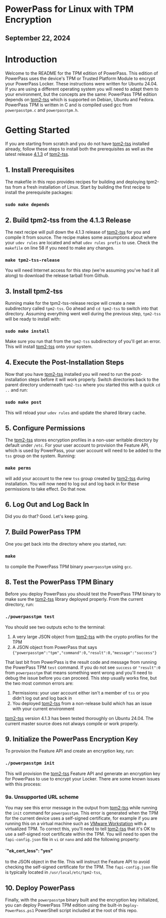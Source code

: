 # PowerPass for Linux with TPM Encryption
## __September 22, 2024__
# Introduction
Welcome to the README for the TPM edition of PowerPass.
This edition of PowerPass uses the device's TPM or Trusted Platform Module to encrypt your PowerPass Locker.
These instructions were written for Ubuntu 24.04.
If you are using a different operating system you will need to adapt them to your environment, but the concepts are the same: PowerPass TPM edition depends on [tpm2-tss](https://github.com/tpm2-software/tpm2-tss) which is supported on Debian, Ubuntu and Fedora. PowerPass TPM is written in C and is compiled used gcc from `powerpasstpm.c` and `powerpasstpm.h`.
# Getting Started
If you are starting from scratch and you do not have [tpm2-tss](https://github.com/tpm2-software/tpm2-tss) installed already, follow these steps to install both the prerequisites as well as the latest release [4.1.3](https://github.com/tpm2-software/tpm2-tss/releases/tag/4.1.3) of [tpm2-tss](https://github.com/tpm2-software/tpm2-tss).
## 1. Install Prerequisites
The makefile in this repo provides recipes for building and deploying tpm2-tss from a fresh installation of Linux.
Start by building the first recipe to install the prerequisite packages:
### `sudo make depends`
## 2. Build tpm2-tss from the 4.1.3 Release
The next recipe will pull down the 4.1.3 release of [tpm2-tss](https://github.com/tpm2-software/tpm2-tss) for you and compile it from source.
The recipe makes some assumptions about where your `udev rules` are located and what `udev rules prefix` to use.
Check the `makefile` on line 58 if you need to make any changes.
### `make tpm2-tss-release`
You will need Internet access for this step (we're assuming you've had it all along) to download the release tarball from Github.
## 3. Install tpm2-tss
Running make for the tpm2-tss-release recipe will create a new subdirectory called `tpm2-tss`.
Go ahead and `cd tpm2-tss` to switch into that directory.
Assuming everything went well during the previous step, `tpm2-tss` will be ready to install with:
### `sudo make install`
Make sure you run that from the `tpm2-tss` subdirectory of you'll get an error.
This will install [tpm2-tss](https://github.com/tpm2-software/tpm2-tss) onto your system.
## 4. Execute the Post-Installation Steps
Now that you have [tpm2-tss](https://github.com/tpm2-software/tpm2-tss) installed you will need to run the post-installation steps before it will work properly.
Switch directories back to the parent directory underneath `tpm2-tss` where you started this with a quick `cd ..` and run:
### `sudo make post`
This will reload your `udev rules` and update the shared library cache.
## 5. Configure Permissions
The [tpm2-tss](https://github.com/tpm2-software/tpm2-tss) stores encryption profiles in a non-user writable directory by default under `/etc`.
For your user account to provision the Feature API, which is used by PowerPass, your user account will need to be added to the `tss` group on the system.
Running:
### `make perms`
will add your account to the new `tss` group created by [tpm2-tss](https://github.com/tpm2-software/tpm2-tss) during installation.
You will now need to log out and log back in for these permissions to take effect.
Do that now.
## 6. Log Out and Log Back In
Did you do that? Good. Let's keep going.
## 7. Build PowerPass TPM
One you get back into the directory where you started, run:
### `make`
to compile the PowerPass TPM binary `powerpasstpm` using `gcc`.
## 8. Test the PowerPass TPM Binary
Before you deploy PowerPass you should test the PowerPass TPM binary to make sure the [tpm2-tss](https://github.com/tpm2-software/tpm2-tss) library deployed properly.
From the current directory, run:
### `./powerpasstpm test`
You should see two outputs echo to the terminal:
1. A very large JSON object from [tpm2-tss](https://github.com/tpm2-software/tpm2-tss) with the crypto profiles for the TPM
2. A JSON object from PowerPass that says `{"powerpasstpm":"tpm","command":0,"result":0,"message":"success"}`

That last bit from PowerPass is the result code and message from running the PowerPass TPM `test` command.
If you do not see `success` or `"result":0` from `powerpasstpm` that means something went wrong and you'll need to debug the issue before you can proceed.
This step usually works fine, but the two most common errors are:
1. Permissions: your user account either isn't a member of `tss` or you didn't log out and log back in
2. You deployed [tpm2-tss](https://github.com/tpm2-software/tpm2-tss) from a non-release build which has an issue with your current environment

[tpm2-tss](https://github.com/tpm2-software/tpm2-tss) version 4.1.3 has been tested thoroughly on Ubuntu 24.04.
The current master source does not always compile or work properly.
## 9. Initialize the PowerPass Encryption Key
To provision the Feature API and create an encryption key, run:
### `./powerpasstpm init`
This will provision the [tpm2-tss](https://github.com/tpm2-software/tpm2-tss) Feature API and generate an encryption key for PowerPass to use to encrypt your Locker.
There are some known issues with this process:
### 9a. Unsupported URL scheme
You may see this error message in the output from [tpm2-tss](https://github.com/tpm2-software/tpm2-tss) while running the `init` command for `powerpasstpm`.
This error is generated when the TPM for the current device uses a self-signed certificate, for example if you are running this on a virtual machine such as [VMware Workstation](https://www.vmware.com/products/desktop-hypervisor/workstation-and-fusion) with a virtualized TPM.
To correct this, you'll need to tell [tpm2-tss](https://github.com/tpm2-software/tpm2-tss) that it's OK to use a self-signed root certificate within the TPM.
You will need to open the `fapi-config.json` file in `vi` or `nano` and add the following property:
#### `"ek_cert_less": "yes"
to the JSON object in the file.
This will instruct the Feature API to avoid checking the self-signed certificate for the TPM.
The `fapi-config.json` file is typically located in `/usr/local/etc/tpm2-tss`,
## 10. Deploy PowerPass
Finally, with the `powerpasstpm` binary built and the encryption key initialized, you can deploy PowerPass TPM edition using the built-in `Deploy-PowerPass.ps1` PowerShell script included at the root of this repo.